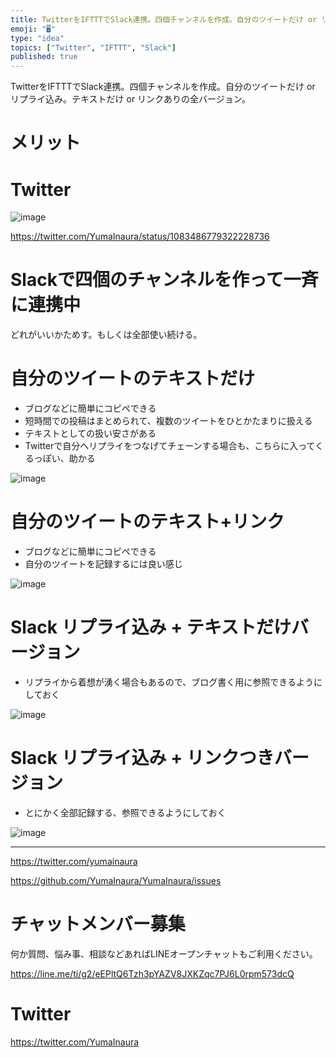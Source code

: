 ```yaml
---
title: TwitterをIFTTTでSlack連携。四個チャンネルを作成。自分のツイートだけ or リプライ込み。テキストだけ or リンクありの全
emoji: "🖥"
type: "idea"
topics: ["Twitter", "IFTTT", "Slack"]
published: true
---
```


TwitterをIFTTTでSlack連携。四個チャンネルを作成。自分のツイートだけ or リプライ込み。テキストだけ or リンクありの全バージョン。

# メリット



# Twitter

![image](https://user-images.githubusercontent.com/13635059/51001634-f063b780-1573-11e9-86c9-27eb6e120d9f.png)

https://twitter.com/YumaInaura/status/1083486779322228736

# Slackで四個のチャンネルを作って一斉に連携中

どれがいいかためす。もしくは全部使い続ける。

# 自分のツイートのテキストだけ

- ブログなどに簡単にコピペできる
- 短時間での投稿はまとめられて、複数のツイートをひとかたまりに扱える
- テキストとしての扱い安さがある
- Twitterで自分へリプライをつなげてチェーンする場合も、こちらに入ってくるっぽい、助かる

![image](https://user-images.githubusercontent.com/13635059/51001690-1b4e0b80-1574-11e9-93ae-35860eace504.png)


# 自分のツイートのテキスト+リンク

- ブログなどに簡単にコピペできる
- 自分のツイートを記録するには良い感じ

![image](https://user-images.githubusercontent.com/13635059/51001674-0ffae000-1574-11e9-9781-e5d12cbfdeac.png)

# Slack リプライ込み + テキストだけバージョン

- リプライから着想が湧く場合もあるので、ブログ書く用に参照できるようにしておく

![image](https://user-images.githubusercontent.com/13635059/51001743-53ede500-1574-11e9-97ca-f8230afd2288.png)

# Slack リプライ込み +  リンクつきバージョン

- とにかく全部記録する、参照できるようにしておく

![image](https://user-images.githubusercontent.com/13635059/51001719-39b40700-1574-11e9-9c13-eb113580a08b.png)

---

https://twitter.com/yumainaura

https://github.com/YumaInaura/YumaInaura/issues









<!-- Update From Qiita API -->

# チャットメンバー募集


何か質問、悩み事、相談などあればLINEオープンチャットもご利用ください。

https://line.me/ti/g2/eEPltQ6Tzh3pYAZV8JXKZqc7PJ6L0rpm573dcQ





# Twitter


https://twitter.com/YumaInaura


<!-- Update From Qiita API -->


